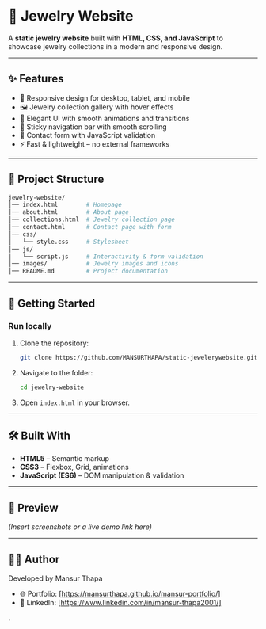 
# 💍 Jewelry Website

A **static jewelry website** built with **HTML, CSS, and JavaScript** to showcase jewelry collections in a modern and responsive design.

---

## ✨ Features

* 📱 Responsive design for desktop, tablet, and mobile
* 🖼️ Jewelry collection gallery with hover effects
* 🎨 Elegant UI with smooth animations and transitions
* 🧭 Sticky navigation bar with smooth scrolling
* 📩 Contact form with JavaScript validation
* ⚡ Fast & lightweight – no external frameworks

---

## 📂 Project Structure

```bash
jewelry-website/
│── index.html        # Homepage
│── about.html        # About page
│── collections.html  # Jewelry collection page
│── contact.html      # Contact page with form
│── css/
│   └── style.css     # Stylesheet
│── js/
│   └── script.js     # Interactivity & form validation
│── images/           # Jewelry images and icons
│── README.md         # Project documentation
```

---

## 🚀 Getting Started

### Run locally

1. Clone the repository:

   ```bash
   git clone https://github.com/MANSURTHAPA/static-jewelerywebsite.git
   ```
2. Navigate to the folder:

   ```bash
   cd jewelry-website
   ```
3. Open `index.html` in your browser.

---

## 🛠️ Built With

* **HTML5** – Semantic markup
* **CSS3** – Flexbox, Grid, animations
* **JavaScript (ES6)** – DOM manipulation & validation

---

## 📸 Preview

*(Insert screenshots or a live demo link here)*

---

## 👨‍💻 Author

Developed by Mansur Thapa

* 🌐 Portfolio: [https://mansurthapa.github.io/mansur-portfolio/]
* 💼 LinkedIn: [https://www.linkedin.com/in/mansur-thapa2001/]



.


